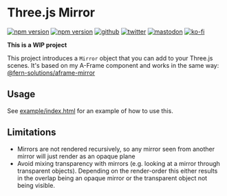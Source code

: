 # Three.js Mirror
[![npm version](https://img.shields.io/npm/v/@fern-solutions/three-mirror.svg?style=flat-square)](https://www.npmjs.com/package/@fern-solutions/three-mirror)
[![npm version](https://img.shields.io/npm/l/@fern-solutions/three-mirror.svg?style=flat-square)](https://www.npmjs.com/package/@fern-solutions/three-mirror)
[![github](https://flat.badgen.net/badge/icon/github?icon=github&label)](https://github.com/mrxz/three-mirror/)
[![twitter](https://flat.badgen.net/badge/twitter/@noerihuisman/blue?icon=twitter&label)](https://twitter.com/noerihuisman)
[![mastodon](https://flat.badgen.net/badge/mastodon/@noerihuisman@arvr.social/blue?icon=mastodon&label)](https://arvr.social/@noerihuisman)
[![ko-fi](https://img.shields.io/badge/ko--fi-buy%20me%20a%20coffee-ff5f5f?style=flat-square)](https://ko-fi.com/fernsolutions)

**This is a WIP project**

This project introduces a `Mirror` object that you can add to your Three.js scenes. It's based on my A-Frame component and works in the same way: [@fern-solutions/aframe-mirror](https://github.com/mrxz/fern-aframe-components/tree/main/mirror)

## Usage
See [example/index.html](example/index.html) for an example of how to use this.

## Limitations
* Mirrors are not rendered recursively, so any mirror seen from another mirror will just render as an opaque plane
* Avoid mixing transparency with mirrors (e.g. looking at a mirror through transparent objects). Depending on the render-order this either results in the overlap being an opaque mirror or the transparent object not being visible.
